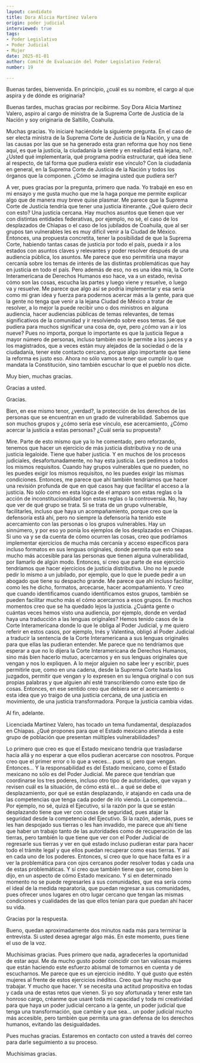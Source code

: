 ```yaml
---
layout: candidato
title: Dora Alicia Martínez Valero
origin: poder judicial
interviewed: true
tags:
- Poder Legislativo
- Poder Judicial
- Mujer
date: 2025-01-01
author: Comité de Evaluación del Poder Legislativo Federal
number: 19

---
```


Buenas tardes, bienvenida. En principio, ¿cuál es su nombre, el cargo al que aspira y de dónde es originaria?

Buenas tardes, muchas gracias por recibirme. Soy Dora Alicia Martínez Valero, aspiro al cargo de ministra de la Suprema Corte de Justicia de la Nación y soy originaria de Saltillo, Coahuila.

Muchas gracias. Yo iniciaré haciéndole la siguiente pregunta. En el caso de ser electa ministra de la Suprema Corte de Justicia de la Nación, y una de las causas por las que se ha generado esta gran reforma que hoy nos tiene aquí, es que la justicia, la ciudadanía la siente y en realidad está lejana, no?. ¿Usted qué implementaría, qué programa podría estructurar, qué idea tiene al respecto, de tal forma que pudiera existir ese vínculo? Con la ciudadanía en general, en la Suprema Corte de Justicia de la Nación y todos los órganos que la componen. ¿Cómo se imagina usted que pudiera ser?

A ver, pues gracias por la pregunta, primero que nada. Yo trabajé en eso en mi ensayo  y me gusta mucho que me la haga porque me permite explicar algo que de manera muy breve quise plasmar. Me parece que la Suprema Corte de Justicia tendría que tener una justicia itinerante. ¿Qué quiero decir con esto? Una justicia cercana. Hay muchos asuntos que tienen que ver con distintas entidades federativas, por ejemplo, no sé, el caso de los desplazados de Chiapas o el caso de los jubilados de Coahuila, que al ser grupos tan vulnerables les es muy difícil venir a la Ciudad de México. Entonces, una propuesta concretita, tener la posibilidad de que la Suprema Corte, habiendo tantas casas de justicia por todo el país, pueda ir a los estados con asuntos claves y relevantes y poder resolver después de una audiencia pública, los asuntos. Me parece que eso permitiría una mayor cercanía sobre los temas de interés de las distintas problemáticas que hay en justicia en todo el país. Pero además de eso, no es una idea mía, la Corte Interamericana de Derechos Humanos eso hace, va a un estado, revisa cómo son las cosas, escucha las partes y luego viene y resuelve, o luego va y resuelve. Me parece que algo así se podría implementar y esa sería como mi gran idea y fuerza para podernos acercar más a la gente, para que la gente no tenga que venir a la lejana Ciudad de México a tratar de resolver, a lo mejor la puede recibir uno o dos ministros en alguna audiencia, hacer audiencias públicas de temas relevantes, de temas significativos de la comunidad y ir resolviendo sobre esos temas. Sé que pudiera para muchos significar una cosa de, oye, pero ¿cómo van a ir los nueve? Pues no importa, porque lo importante es que la justicia llegue a mayor número de personas, incluso también eso le permite a los jueces y a los magistrados, que a veces están muy alejados de la sociedad o de la ciudadanía, tener este contacto cercano, porque algo importante que tiene la reforma es justo eso. Ahora no sólo vamos a tener que cumplir lo que mandata la Constitución, sino también escuchar lo que el pueblo nos dicte.

Muy bien, muchas gracias.

Gracias a usted.

Gracias.

Bien, en ese mismo tenor, ¿verdad?, la protección de los derechos de las personas que se encuentran en un grado de vulnerabilidad. Sabemos que son muchos grupos y ¿cómo sería ese vínculo, ese acercamiento, ¿Cómo acercar la justicia a estas personas?  ¿Cuál sería su propuesta?

Mire. Parte de esto mismo que ya lo he comentado, pero reforzando, tenemos que hacer un ejercicio de más justicia distributiva y no de una justicia legaloide. Tiene que haber justicia. Y en muchos de los procesos judiciales, desafortunadamente, no hay esta justicia. Les pedimos a todos los mismos requisitos. Cuando hay grupos vulnerables que no pueden, no les puedes exigir los mismos requisitos, no les puedes exigir las mismas condiciones. Entonces, me parece que ahí también tendríamos que hacer una revisión profunda de que en qué casos hay que facilitar el acceso a la justicia. No sólo como en esta lógica de el amparo son estas reglas o la acción de inconstitucionalidad son estas reglas o la controversia. No, hay que ver de qué grupo se trata. Si se trata de un grupo vulnerable, facilitarles, incluso que haya un acompañamiento, porque creo que la defensoría está ahí, pero no siempre la defensoría ha tenido este acercamiento con las personas o los grupos vulnerables. Hay un sinnúmero, y por eso yo ponía los ejemplos de los desplazados en Chiapas. Si uno va y se da cuenta de cómo ocurren las cosas, creo que podríamos implementar ejercicios de mucha más cercanía y acceso específicos para incluso formatos en sus lenguas originales, donde permita que esto sea mucho más accesible para las personas que tienen alguna vulnerabilidad, por llamarlo de algún modo. Entonces, sí creo que parte de ese ejercicio tendríamos que hacer ejercicios de justicia distributiva. Uno no le puede pedir lo mismo a un jubilado, por ejemplo, que lo que le puede pedir a un abogado que tiene su despacho grande. Me parece que ahí incluso facilitar, como les he dicho, formatos, arcecarse, hacer acompañamiento. Y creo que cuando identificamos cuando identificamos estos grupos, también se pueden facilitar mucho más el cómo acercarnos a esos grupos. En muchos momentos creo que se ha quedado lejos la justicia. ¿Cuánta gente o cuántas veces hemos visto una audiencia, por ejemplo, donde en verdad haya una traducción a las lenguas originales? Hemos tenido casos de la Corte Interamericana donde lo que le obliga al Poder Judicial,  y me quiero referir en estos casos, por ejemplo, Inés y Valentina, obligó al Poder Judicial a traducir la sentencia de la Corte Interamericana a sus lenguas originales para que ellas las pudieran entender. Me parece que no tendríamos que esperar a que no lo dijera la Corte Interamericana de Derechos Humanos, sino más bien hacerlo mutuo, acercarnos y en sus lenguas originales que vengan y nos lo expliquen. A lo mejor alguien no sabe leer y escribir, pues permitirle que, como en una cadena, desde la Suprema Corte hasta los juzgados, permitir que vengan y lo expresen en su lengua original o con sus propias palabras y que alguien ahí esté transcribiendo como este tipo de cosas. Entonces, en ese sentido creo que debiera ser el acercamiento o esta idea que yo traigo  de una justicia cercana, de una justicia en movimiento, de una justicia transformadora. Porque la justicia cambia vidas.

Al fin, adelante.

Licenciada Martínez Valero, has tocado un tema fundamental, desplazados en Chiapas. ¿Qué propones para que el Estado mexicano atienda a este grupo de población que presentan múltiples vulnerabilidades?

Lo primero que creo es que el Estado mexicano tendría que trasladarse hacia allá y no esperar a que ellos pudieran acercarse con nosotros. Porque creo que el primer error o lo que a veces… pues sí, pero que vengan. Entonces…  Y la responsabilidad es del Estado mexicano, como el Estado mexicano no sólo es del Poder Judicial. Me parece que tendrían que coordinarse los tres poderes, incluso otro tipo de autoridades, que vayan y revisen cuál es la situación, de cómo está el… a qué se debe el desplazamiento, por qué se están desplazando, ir atajando en cada una de las competencias que tenga cada poder de irlo viendo. La competencia… Por ejemplo, no sé, quizá el Ejecutivo, si la razón por la que se están desplazando  tiene que ver con cosas de seguridad, pues atajar la seguridad desde la competencia del Ejecutivo. Si la razón, además, pues se les han despojado sus tierras o les han invadido, me parece que ahí tiene que haber un trabajo tanto de las autoridades como de recuperación de las tierras, pero también lo que tiene que ver con el Poder Judicial de regresarle sus tierras  y ver en qué estado incluso pudieran estar para hacer todo el trámite legal y que ellos puedan recuperar como esas tierras. Y así en cada uno de los poderes. Entonces, sí creo que lo que hace falta es ir a ver la problemática para con ojos cercanos poder resolver todas y cada una de estas problemáticas. Y sí creo que también tiene que ser, como bien lo dijo, en un aspecto de cómo Estado mexicano. Y si en determinado momento no se puede regresarles a sus comunidades, que esa sería como el ideal de la medida reparatoria, que puedan regresar a sus comunidades,  pues ofrecer unos lugares en otro lugar cercano que tengan las mismas condiciones y cualidades de las que ellos tenían para que puedan ahí hacer su vida.

Gracias por la respuesta.

Bueno, quedan aproximadamente dos minutos nada más para terminar la entrevista. Si usted desea agregar algo más. En este momento, pues tiene el uso de la voz.

Muchísimas gracias. Pues primero que nada, agradecerles la oportunidad de estar aquí.  Me da mucho gusto poder coincidir con tan valiosas mujeres que están haciendo este esfuerzo abismal de tomarnos en cuenta y de escucharnos. Me parece que es un ejercicio inédito. Y qué gusto que estén mujeres al frente de estos ejercicios inéditos. Creo que hay mucho que trabajar. Y mucho que hacer. Y se necesita una actitud propositiva en todas y cada una de estas retos que vienen. Si yo soy afortunada y tener este tan honroso cargo, créanme que usaré toda mi capacidad y toda mi creatividad para que haya un poder judicial cercano a la gente, un poder judicial que tenga una transformación, que cambie y que sea… un poder judicial mucho más accesible, pero también que permita una gran defensa de los derechos humanos, evitando las desigualdades.

Pues muchas gracias. Estaremos en contacto con usted a través del correo para darle seguimiento a su proceso.

Muchísimas gracias.

